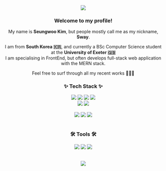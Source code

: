 <div align="center">
  <img src='https://capsule-render.vercel.app/api?type=venom&height=200&color=0:000000,100:008080&text=Hey%20there!%20I%20am%20Sway.&textBg=false&reversal=false&fontColor=ffffff&fontSize=60' />
</div>

<h3 align='center'>Welcome to my profile!</h3>
<p align='center'>My name is <strong>Seungwoo Kim</strong>, but people mostly call me as my nickname, <strong>Sway</strong>.</p>
<p align='center'>I am from <strong>South Korea 🇰🇷</strong>, and currently a BSc Computer Science student at the <strong>University of Exeter 🇬🇧</strong>
  <br>I am specialising in FrontEnd, but often develops full-stack web application with the MERN stack.</p>
<p align='center'>Feel free to surf through all my recent works 🧑🏻‍💻</p>

<h3 align="center">✨ Tech Stack ✨</h2>
<div align="center">
  <img src="https://img.shields.io/badge/-HTML5-F05032?style=for-the-badge&logo=html5&logoColor=ffffff" />
  <img src="https://img.shields.io/badge/-CSS3-007ACC?style=for-the-badge&logo=css3" />
  <img src="https://img.shields.io/badge/-JavaScript-%23F7DF1C?style=for-the-badge&logo=javascript&logoColor=000000&labelColor=%23F7DF1C&color=%23FFCE5A" />
  <img src="https://img.shields.io/badge/TypeScript-007ACC?style=for-the-badge&logo=typescript&logoColor=white" />
</div>
<div align="center">
  <img src="https://img.shields.io/badge/React-20232A?style=for-the-badge&logo=react&logoColor=61DAFB" />
  <img src="https://img.shields.io/badge/styled--components-DB7093?style=for-the-badge&logo=styled-components&logoColor=white" />
</div>
<br>
<div align="center">
  <img src="https://img.shields.io/badge/Node.js-43853D?style=for-the-badge&logo=node.js&logoColor=white" />
  <img src="https://img.shields.io/badge/express.js-%23404d59.svg?style=for-the-badge&logo=express&logoColor=%2361DAFB" />
  <img src="https://img.shields.io/badge/MongoDB-4EA94B?style=for-the-badge&logo=mongodb&logoColor=white" />
</div>

<br>

<h3 align="center">🛠️ Tools 🛠️</h2>
<div align="center">
  <img src="https://img.shields.io/badge/git-%23F05033.svg?style=for-the-badge&logo=git&logoColor=white" />
  <img src="https://img.shields.io/badge/github-%23121011.svg?style=for-the-badge&logo=github&logoColor=white" />
  <img src="https://img.shields.io/badge/Notion-%23000000.svg?style=for-the-badge&logo=notion&logoColor=white" />
</div>

<br>
<br>

<div align="center">
  <img src='https://github-readme-stats.vercel.app/api?username=sway3&show_icons=true&theme=tokyonight' />
</div>
